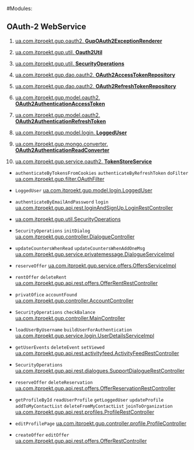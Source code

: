 
#Modules:

OAuth-2 WebService
---

1. [ua.com.itproekt.gup.oauth2. **GupOAuth2ExceptionRenderer**](ua.com.itproekt.gup.oauth2.GupOAuth2ExceptionRenderer)
2. [ua.com.itproekt.gup.util. **Oauth2Util**](ua.com.itproekt.gup.util.Oauth2Util)
3. [ua.com.itproekt.gup.util. **SecurityOperations**](ua.com.itproekt.gup.util.SecurityOperations)

4. [ua.com.itproekt.gup.dao.oauth2. **OAuth2AccessTokenRepository**](ua.com.itproekt.gup.dao.oauth2.OAuth2AccessTokenRepository)
5. [ua.com.itproekt.gup.dao.oauth2. **OAuth2RefreshTokenRepository**](ua.com.itproekt.gup.dao.oauth2.OAuth2RefreshTokenRepository)

6. [ua.com.itproekt.gup.model.oauth2. **OAuth2AuthenticationAccessToken**](ua.com.itproekt.gup.model.oauth2.OAuth2AuthenticationAccessToken)
7. [ua.com.itproekt.gup.model.oauth2. **OAuth2AuthenticationRefreshToken**](ua.com.itproekt.gup.model.oauth2.OAuth2AuthenticationRefreshToken)
8. [ua.com.itproekt.gup.model.login. **LoggedUser**](ua.com.itproekt.gup.model.login.LoggedUser)

9. [ua.com.itproekt.gup.mongo.converter. **OAuth2AuthenticationReadConverter**](ua.com.itproekt.gup.mongo.converter.OAuth2AuthenticationReadConverter)

10. [ua.com.itproekt.gup.service.oauth2. **TokenStoreService**](ua.com.itproekt.gup.service.oauth2.TokenStoreService)


* `authenticateByTokensFromCookies` `authenticateByRefreshToken` `doFilter` [ua.com.itproekt.gup.filter.OAuthFilter](ua.com.itproekt.gup.filter.OAuthFilter)
* `LoggedUser` [ua.com.itproekt.gup.model.login.LoggedUser](ua.com.itproekt.gup.model.login.LoggedUser)
* `authenticateByEmailAndPassword` `login` [ua.com.itproekt.gup.api.rest.loginAndSignUp.LoginRestController](ua.com.itproekt.gup.api.rest.loginAndSignUp.LoginRestController)


* [ua.com.itproekt.gup.util.SecurityOperations](ua.com.itproekt.gup.util.SecurityOperations)

* `SecurityOperations` `initDialog` [ua.com.itproekt.gup.controller.DialogueController](ua.com.itproekt.gup.controller.DialogueController)
* `updateCountersWhenRead` `updateCountersWhenAddOneMsg` [ua.com.itproekt.gup.service.privatemessage.DialogueServiceImpl](ua.com.itproekt.gup.service.privatemessage.DialogueServiceImpl)
* `reserveOffer` [ua.com.itproekt.gup.service.offers.OffersServiceImpl](ua.com.itproekt.gup.service.offers.OffersServiceImpl)
* `rentOffer` `deleteRent` [ua.com.itproekt.gup.api.rest.offers.OfferRentRestController](ua.com.itproekt.gup.api.rest.offers.OfferRentRestController)
* `privatOfice` `accountFound` [ua.com.itproekt.gup.controller.AccountController](ua.com.itproekt.gup.controller.AccountController)
* `SecurityOperations` `checkBalance` [ua.com.itproekt.gup.controller.MainController](ua.com.itproekt.gup.controller.MainController)
* `loadUserByUsername` `buildUserForAuthentication` [ua.com.itproekt.gup.service.login.UserDetailsServiceImpl](ua.com.itproekt.gup.service.login.UserDetailsServiceImpl)
* `getUserEvents` `deleteEvent` `setViewed` [ua.com.itproekt.gup.api.rest.activityfeed.ActivityFeedRestController](ua.com.itproekt.gup.api.rest.activityfeed.ActivityFeedRestController)
* `SecurityOperations` [ua.com.itproekt.gup.api.rest.dialogues.SupportDialogueRestController](ua.com.itproekt.gup.api.rest.dialogues.SupportDialogueRestController)
* `reserveOffer` `deleteReservation` [ua.com.itproekt.gup.api.rest.offers.OfferReservationRestController](ua.com.itproekt.gup.api.rest.offers.OfferReservationRestController)
* `getProfileById` `readUserProfile` `getLoggedUser` `updateProfile` `addToMyContactList` `deleteFromMyContactList` `joinToOrganization` [ua.com.itproekt.gup.api.rest.profiles.ProfileRestController](ua.com.itproekt.gup.api.rest.profiles.ProfileRestController)
* `editProfilePage` [ua.com.itproekt.gup.controller.profile.ProfileController](ua.com.itproekt.gup.controller.profile.ProfileController)
* `createOffer` `editOffer` [ua.com.itproekt.gup.api.rest.offers.OfferRestController](ua.com.itproekt.gup.api.rest.offers.OfferRestController)

